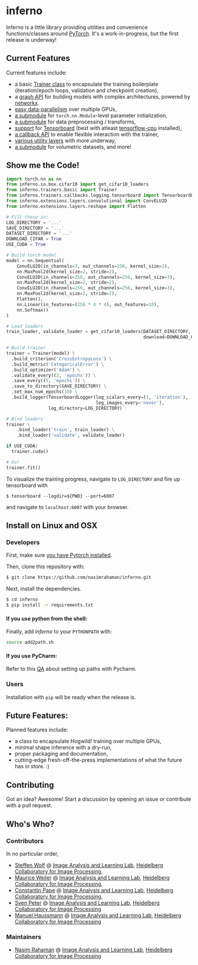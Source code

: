 # inferno

Inferno is a little library providing utilities and convenience functions/classes around [PyTorch](https://github.com/pytorch/pytorch). It's a work-in-progress, but the first release is underway! 

## Current Features
Current features include: 
*   a basic [Trainer class](https://github.com/nasimrahaman/inferno/tree/master/docs#preparing-the-trainer) to encapsulate the training boilerplate (iteration/epoch loops, validation and checkpoint creation),
*   a [graph API](https://github.com/nasimrahaman/inferno/blob/master/inferno/extensions/containers/graph.py) for building models with complex architectures, powered by [networkx](https://github.com/networkx/networkx). 
*   [easy data-parallelism](https://github.com/nasimrahaman/inferno/tree/master/docs#using-gpus) over multiple GPUs, 
*   [a submodule](https://github.com/nasimrahaman/inferno/blob/master/inferno/extensions/initializers) for `torch.nn.Module`-level parameter initialization,
*   [a submodule](https://github.com/nasimrahaman/inferno/blob/master/inferno/io/transform) for data preprocessing / transforms,
*   [support](https://github.com/nasimrahaman/inferno/tree/master/docs#using-tensorboard) for [Tensorboard](https://www.tensorflow.org/get_started/summaries_and_tensorboard) (best with atleast [tensorflow-cpu](https://github.com/tensorflow/tensorflow) installed),
*   [a callback API](https://github.com/nasimrahaman/inferno/tree/master/docs#setting-up-callbacks) to enable flexible interaction with the trainer,
*   [various utility layers](https://github.com/nasimrahaman/inferno/tree/master/inferno/extensions/layers) with more underway,
*   [a submodule](https://github.com/nasimrahaman/inferno/blob/master/inferno/io/volumetric) for volumetric datasets, and more!

## Show me the Code!
```python
import torch.nn as nn
from inferno.io.box.cifar10 import get_cifar10_loaders
from inferno.trainers.basic import Trainer
from inferno.trainers.callbacks.logging.tensorboard import TensorboardLogger
from inferno.extensions.layers.convolutional import ConvELU2D
from inferno.extensions.layers.reshape import Flatten

# Fill these in:
LOG_DIRECTORY = '...'
SAVE_DIRECTORY = '...'
DATASET_DIRECTORY = '...'
DOWNLOAD_CIFAR = True
USE_CUDA = True

# Build torch model
model = nn.Sequential(
    ConvELU2D(in_channels=3, out_channels=256, kernel_size=3),
    nn.MaxPool2d(kernel_size=2, stride=2),
    ConvELU2D(in_channels=256, out_channels=256, kernel_size=3),
    nn.MaxPool2d(kernel_size=2, stride=2),
    ConvELU2D(in_channels=256, out_channels=256, kernel_size=3),
    nn.MaxPool2d(kernel_size=2, stride=2),
    Flatten(),
    nn.Linear(in_features=(256 * 4 * 4), out_features=10),
    nn.Softmax()
)

# Load loaders
train_loader, validate_loader = get_cifar10_loaders(DATASET_DIRECTORY,
                                                    download=DOWNLOAD_CIFAR)

# Build trainer
trainer = Trainer(model) \
  .build_criterion('CrossEntropyLoss') \
  .build_metric('CategoricalError') \
  .build_optimizer('Adam') \
  .validate_every((2, 'epochs')) \
  .save_every((5, 'epochs')) \
  .save_to_directory(SAVE_DIRECTORY) \
  .set_max_num_epochs(10) \
  .build_logger(TensorboardLogger(log_scalars_every=(1, 'iteration'),
                                  log_images_every='never'), 
                log_directory=LOG_DIRECTORY)

# Bind loaders
trainer \
    .bind_loader('train', train_loader) \
    .bind_loader('validate', validate_loader)

if USE_CUDA:
  trainer.cuda()

# Go!
trainer.fit()
```

To visualize the training progress, navigate to `LOG_DIRECTORY` and fire up tensorboard with 

```
$ tensorboard --logdir=${PWD} --port=6007
```

and navigate to `localhost:6007` with your browser.

## Install on Linux and OSX

### Developers
First, make sure [you have Pytorch installed](http://pytorch.org/). 

Then, clone this repository with: 

```bash
$ git clone https://github.com/nasimrahaman/inferno.git
```

Next, install the dependencies.

```bash
$ cd inferno
$ pip install -r requirements.txt
```

#### If you use python from the shell: 

Finally, add *inferno* to your `PYTHONPATH` with: 
```bash
source add2path.sh
```
#### If you use PyCharm:
Refer to this [QA](https://askubuntu.com/questions/684550/importing-a-python-module-works-from-command-line-but-not-from-pycharm) about setting up paths with Pycharm.

### Users
Installation with `pip` will be ready when the release is.

## Future Features: 
Planned features include: 
* a class to encapsulate Hogwild! training over multiple GPUs, 
* minimal shape inference with a dry-run,
* proper packaging and documentation,
* cutting-edge fresh-off-the-press implementations of what the future has in store. :)

## Contributing
Got an idea? Awesome! Start a discussion by opening an issue or contribute with a pull request.  

## Who's Who?
### Contributors
In no particular order,
* [Steffen Wolf](https://github.com/Steffen-Wolf) @ [Image Analysis and Learning Lab](https://hci.iwr.uni-heidelberg.de/mip), [Heidelberg Collaboratory for Image Processing](https://hci.iwr.uni-heidelberg.de/), 
* [Maurice Weiler](https://github.com/mauriceweiler) @ [Image Analysis and Learning Lab](https://hci.iwr.uni-heidelberg.de/mip), [Heidelberg Collaboratory for Image Processing](https://hci.iwr.uni-heidelberg.de/),
* [Constantin Pape](https://github.com/constantinpape) @ [Image Analysis and Learning Lab](https://hci.iwr.uni-heidelberg.de/mip), [Heidelberg Collaboratory for Image Processing](https://hci.iwr.uni-heidelberg.de/), 
* [Sven Peter](https://github.com/svenpeter42) @ [Image Analysis and Learning Lab](https://hci.iwr.uni-heidelberg.de/mip), [Heidelberg Collaboratory for Image Processing](https://hci.iwr.uni-heidelberg.de/)
* [Manuel Haussmann](https://github.com/manuelhaussmann) @ [Image Analysis and Learning Lab](https://hci.iwr.uni-heidelberg.de/mip), [Heidelberg Collaboratory for Image Processing](https://hci.iwr.uni-heidelberg.de/)

### Maintainers
* [Nasim Rahaman](https://github.com/nasimrahaman) @ [Image Analysis and Learning Lab](https://hci.iwr.uni-heidelberg.de/mip), [Heidelberg Collaboratory for Image Processing](https://hci.iwr.uni-heidelberg.de/)
